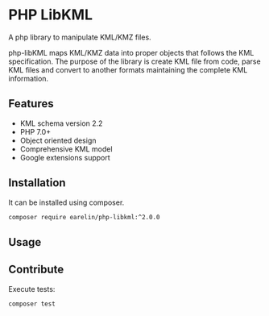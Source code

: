 
# PHP LibKML #

A php library to manipulate KML/KMZ files.

php-libKML maps KML/KMZ data into proper objects that follows the KML specification. The purpose of the library is create KML file from code, parse KML files and convert to another formats maintaining the complete KML information.

## Features ##

* KML schema version 2.2
* PHP 7.0+
* Object oriented design
* Comprehensive KML model
* Google extensions support

## Installation ##

It can be installed using composer.

```bash
composer require earelin/php-libkml:^2.0.0
```

## Usage ##



## Contribute ##

Execute tests:

```bash
composer test
```
